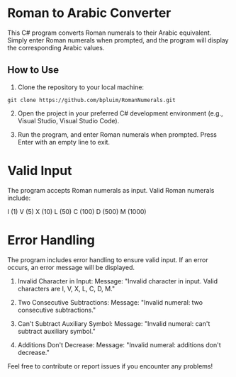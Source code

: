# Roman to Arabic Converter

This C# program converts Roman numerals to their Arabic equivalent. Simply enter Roman numerals when prompted, and the program will display the corresponding Arabic values.

## How to Use

1. Clone the repository to your local machine:

```
git clone https://github.com/bpluim/RomanNumerals.git
```

2. Open the project in your preferred C# development environment (e.g., Visual Studio, Visual Studio Code).

3. Run the program, and enter Roman numerals when prompted. Press Enter with an empty line to exit.

# Valid Input

The program accepts Roman numerals as input. Valid Roman numerals include:

I (1)
V (5)
X (10)
L (50)
C (100)
D (500)
M (1000)

# Error Handling
The program includes error handling to ensure valid input. If an error occurs, an error message will be displayed.

1. Invalid Character in Input:
Message: "Invalid character in input. Valid characters are I, V, X, L, C, D, M."

2. Two Consecutive Subtractions:
Message: "Invalid numeral: two consecutive subtractions."

3. Can't Subtract Auxiliary Symbol:
Message: "Invalid numeral: can't subtract auxiliary symbol."

4. Additions Don't Decrease:
Message: "Invalid numeral: additions don't decrease."

Feel free to contribute or report issues if you encounter any problems!